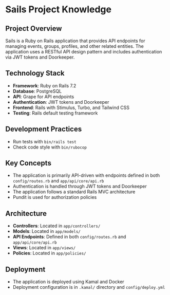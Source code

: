 # Sails Project Knowledge

## Project Overview
Sails is a Ruby on Rails application that provides API endpoints for managing events, groups, profiles, and other related entities. The application uses a RESTful API design pattern and includes authentication via JWT tokens and Doorkeeper.

## Technology Stack
- **Framework**: Ruby on Rails 7.2
- **Database**: PostgreSQL
- **API**: Grape for API endpoints
- **Authentication**: JWT tokens and Doorkeeper
- **Frontend**: Rails with Stimulus, Turbo, and Tailwind CSS
- **Testing**: Rails default testing framework

## Development Practices
- Run tests with `bin/rails test`
- Check code style with `bin/rubocop`

## Key Concepts
- The application is primarily API-driven with endpoints defined in both `config/routes.rb` and `app/api/core/api.rb`
- Authentication is handled through JWT tokens and Doorkeeper
- The application follows a standard Rails MVC architecture
- Pundit is used for authorization policies

## Architecture
- **Controllers**: Located in `app/controllers/`
- **Models**: Located in `app/models/`
- **API Endpoints**: Defined in both `config/routes.rb` and `app/api/core/api.rb`
- **Views**: Located in `app/views/`
- **Policies**: Located in `app/policies/`

## Deployment
- The application is deployed using Kamal and Docker
- Deployment configuration is in `.kamal/` directory and `config/deploy.yml`
